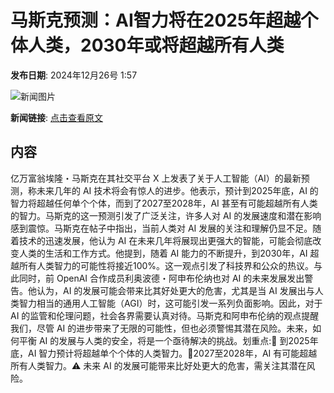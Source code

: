 # ​马斯克预测：AI智力将在2025年超越个体人类，2030年或将超越所有人类

**发布日期**: 2024年12月26号 1:57

![新闻图片](https://pic.chinaz.com/picmap/thumb/202307211343352678_2.jpg)

**新闻链接**: [点击查看原文](https://www.aibase.com/zh/news/14265)

## 内容

亿万富翁埃隆・马斯克在其社交平台 X 上发表了关于人工智能（AI）的最新预测，称未来几年的 AI 技术将会有惊人的进步。他表示，预计到2025年底，AI 的智力将超越任何单个个体，而到了2027至2028年，AI 甚至有可能超越所有人类的智力。马斯克的这一预测引发了广泛关注，许多人对 AI 的发展速度和潜在影响感到震惊。马斯克在帖子中指出，当前人类对 AI 发展的关注和理解仍显不足。随着技术的迅速发展，他认为 AI 在未来几年将展现出更强大的智能，可能会彻底改变人类的生活和工作方式。他提到，随着 AI 能力的不断提升，到2030年，AI 超越所有人类智力的可能性将接近100%。这一观点引发了科技界和公众的热议。与此同时，前 OpenAI 合作成员利奥波德・阿申布伦纳也对 AI 的未来发展发出警告。他认为，AI 的发展可能会带来比其好处更大的危害，尤其是当 AI 发展出与人类智力相当的通用人工智能（AGI）时，这可能引发一系列负面影响。因此，对于 AI 的监管和伦理问题，社会各界需要认真对待。马斯克和阿申布伦纳的观点提醒我们，尽管 AI 的进步带来了无限的可能性，但也必须警惕其潜在风险。未来，如何平衡 AI 的发展与人类的安全，将是一个亟待解决的挑战。划重点:🌟 到2025年底，AI 智力预计将超越单个个体的人类智力。🚀2027至2028年，AI 有可能超越所有人类智力。⚠️ 未来 AI 的发展可能带来比好处更大的危害，需关注其潜在风险。
